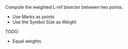 Compute the weighted L-inf bisector between two points. 

- Use Marks as points
- Use the Symbol Size as Weight

TODO:
- Equal weights
